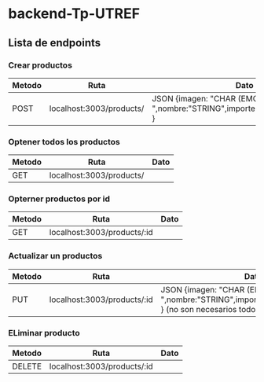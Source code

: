 # backend-Tp-UTREF

## Lista de endpoints

### Crear productos

| Metodo | Ruta                     | Dato                                                                         |
| ------ | ------------------------ | ---------------------------------------------------------------------------- |
| POST   | localhost:3003/products/ | JSON {imagen: "CHAR (EMOJI) ",nombre:"STRING",importe:"FLOAT",precio:"INT" } |

### Optener todos los productos

| Metodo | Ruta                     | Dato |
| ------ | ------------------------ | ---- |
| GET    | localhost:3003/products/ |      |

### Opterner productos por id

| Metodo | Ruta                        | Dato |
| ------ | --------------------------- | ---- |
| GET    | localhost:3003/products/:id |      |

### Actualizar un productos

| Metodo | Ruta                        | Dato                                                                                                   |
| ------ | --------------------------- | ------------------------------------------------------------------------------------------------------ |
| PUT    | localhost:3003/products/:id | JSON {imagen: "CHAR (EMOJI) ",nombre:"STRING",importe:"FLOAT",precio:"INT" } (no son necesarios todos) |

### ELiminar producto

| Metodo | Ruta                        | Dato |
| ------ | --------------------------- | ---- |
| DELETE | localhost:3003/products/:id |      |
